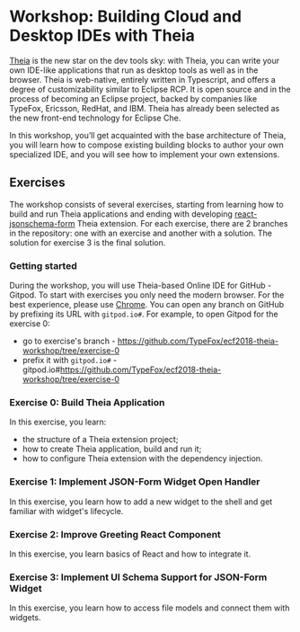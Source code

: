 # Workshop: Building Cloud and Desktop IDEs with Theia

[Theia](http://theia-ide.org/) is the new star on the dev tools sky: with Theia, you can write your own IDE-like applications that run as desktop tools as well as in the browser.
Theia is web-native, entirely written in Typescript, and offers a degree of customizability similar to Eclipse RCP.
It is open source and in the process of becoming an Eclipse project, backed by companies like TypeFox, Ericsson, RedHat, and IBM.
Theia has already been selected as the new front-end technology for Eclipse Che.

In this workshop, you’ll get acquainted with the base architecture of Theia, you will learn how to compose existing building blocks to author your own specialized IDE, and you will see how to implement your own extensions.

## Exercises

The workshop consists of several exercises, starting from learning how to build and run Theia applications and ending with developing [react-jsonschema-form](https://mozilla-services.github.io/react-jsonschema-form/) Theia extension.
For each exercise, there are 2 branches in the repository: one with an exercise and another with a solution. The solution for exercise 3 is the final solution.

### Getting started

During the workshop, you will use Theia-based Online IDE for GitHub - Gitpod.
To start with exercises you only need the modern browser. For the best experience, please use [Chrome](https://www.google.com/chrome/).
You can open any branch on GitHub by prefixing its URL with `gitpod.io#`. 
For example, to open Gitpod for the exercise 0:
- go to exercise's branch - https://github.com/TypeFox/ecf2018-theia-workshop/tree/exercise-0
- prefix it with `gitpod.io#` - gitpod.io#https://github.com/TypeFox/ecf2018-theia-workshop/tree/exercise-0

### Exercise 0: Build Theia Application

In this exercise, you learn:
- the structure of a Theia extension project;
- how to create Theia application, build and run it;
- how to configure Theia extension with the dependency injection.

### Exercise 1: Implement JSON-Form Widget Open Handler

In this exercise, you learn how to add a new widget to the shell and get familiar with widget's lifecycle.

### Exercise 2: Improve Greeting React Component

In this exercise, you learn basics of React and how to integrate it.

### Exercise 3: Implement UI Schema Support for JSON-Form Widget

In this exercise, you learn how to access file models and connect them with widgets.

